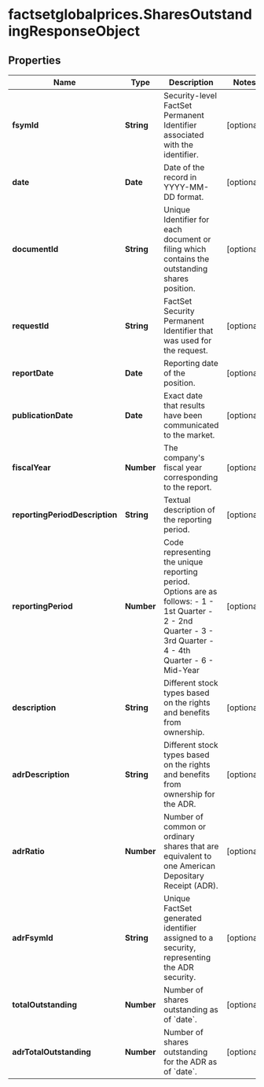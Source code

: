 # factsetglobalprices.SharesOutstandingResponseObject

## Properties

Name | Type | Description | Notes
------------ | ------------- | ------------- | -------------
**fsymId** | **String** | Security-level FactSet Permanent Identifier associated with the identifier. | [optional] 
**date** | **Date** | Date of the record in YYYY-MM-DD format. | [optional] 
**documentId** | **String** | Unique Identifier for each document or filing which contains the outstanding shares position. | [optional] 
**requestId** | **String** | FactSet Security Permanent Identifier that was used for the request. | [optional] 
**reportDate** | **Date** | Reporting date of the position. | [optional] 
**publicationDate** | **Date** | Exact date that results have been communicated to the market. | [optional] 
**fiscalYear** | **Number** | The company&#39;s fiscal year corresponding to the report. | [optional] 
**reportingPeriodDescription** | **String** | Textual description of the reporting period. | [optional] 
**reportingPeriod** | **Number** | Code representing the unique reporting period. Options are as follows: - 1 - 1st Quarter - 2 - 2nd Quarter - 3 - 3rd Quarter - 4 - 4th Quarter - 6 - Mid-Year  | [optional] 
**description** | **String** | Different stock types based on the rights and benefits from ownership. | [optional] 
**adrDescription** | **String** | Different stock types based on the rights and benefits from ownership for the ADR. | [optional] 
**adrRatio** | **Number** | Number of common or ordinary shares that are equivalent to one American Depositary Receipt (ADR). | [optional] 
**adrFsymId** | **String** | Unique FactSet generated identifier assigned to a security, representing the ADR security. | [optional] 
**totalOutstanding** | **Number** | Number of shares outstanding as of &#x60;date&#x60;. | [optional] 
**adrTotalOutstanding** | **Number** | Number of shares outstanding for the ADR as of &#x60;date&#x60;. | [optional] 


